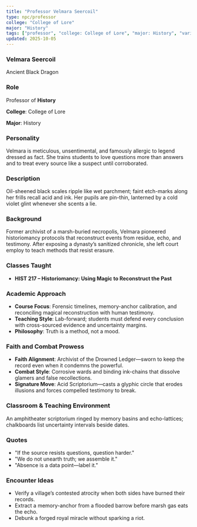 ```yaml
---
title: "Professor Velmara Seercoil"
type: npc/professor
college: "College of Lore"
major: "History"
tags: ["professor", "college: College of Lore", "major: History", "variant:black"]
updated: 2025-10-05
---
```

### Velmara Seercoil

Ancient Black Dragon

### Role

Professor of **History**

**College**: College of Lore

**Major**: History

### Personality

Velmara is meticulous, unsentimental, and famously allergic to legend dressed as fact. She trains students to love questions more than answers and to treat every source like a suspect until corroborated.

### Description

Oil-sheened black scales ripple like wet parchment; faint etch-marks along her frills recall acid and ink. Her pupils are pin-thin, lanterned by a cold violet glint whenever she scents a lie.

### Background

Former archivist of a marsh-buried necropolis, Velmara pioneered historiomancy protocols that reconstruct events from residue, echo, and testimony. After exposing a dynasty’s sanitized chronicle, she left court employ to teach methods that resist erasure.

### Classes Taught

- **HIST 217 – Historiomancy: Using Magic to Reconstruct the Past**



### Academic Approach

- **Course Focus**: Forensic timelines, memory-anchor calibration, and reconciling magical reconstruction with human testimony.
- **Teaching Style**: Lab-forward; students must defend every conclusion with cross-sourced evidence and uncertainty margins.
- **Philosophy**: Truth is a method, not a mood.

### Faith and Combat Prowess

- **Faith Alignment**: Archivist of the Drowned Ledger—sworn to keep the record even when it condemns the powerful.
- **Combat Style**: Corrosive wards and binding ink-chains that dissolve glamers and false recollections.
- **Signature Move**: Acid Scriptorium—casts a glyphic circle that erodes illusions and forces compelled testimony to break.

### Classroom & Teaching Environment

An amphitheater scriptorium ringed by memory basins and echo-lattices; chalkboards list uncertainty intervals beside dates.

### Quotes

- "If the source resists questions, question harder."
- "We do not unearth truth; we assemble it."
- "Absence is a data point—label it."

### Encounter Ideas

- Verify a village’s contested atrocity when both sides have burned their records.
- Extract a memory-anchor from a flooded barrow before marsh gas eats the echo.
- Debunk a forged royal miracle without sparking a riot.
